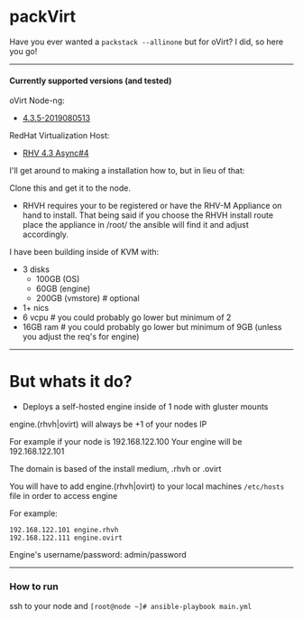 # packVirt
Have you ever wanted a `packstack --allinone` but for oVirt?
I did, so here you go!

---
#### Currently supported versions (and tested)

oVirt Node-ng:
-  [4.3.5-2019080513](https://resources.ovirt.org/pub/ovirt-4.3/iso/ovirt-node-ng-installer/4.3.5-2019080513/el7/)


RedHat Virtualization Host:
- [RHV 4.3 Async#4](https://access.redhat.com/downloads/content/415/ver=4.3/rhel---7/4.3/x86_64/product-software)


I'll get around to making a installation how to, but in lieu of that:

Clone this and get it to the node.

-  RHVH requires your to be registered or have the RHV-M Appliance on hand to install. That being said if you choose the RHVH install route place the appliance in /root/ the ansible will find it and adjust accordingly.


I have been building inside of KVM with: 
- 3 disks
  - 100GB (OS)
  - 60GB (engine)
  - 200GB (vmstore) # optional
- 1+ nics
- 6 vcpu # you could probably go lower but minimum of 2
- 16GB ram # you could probably go lower but minimum of 9GB (unless you adjust the req's for engine)


---
# But whats it do?
- Deploys a self-hosted engine inside of 1 node with gluster mounts

engine.(rhvh|ovirt) will always be +1 of your nodes IP

For example if your node is 192.168.122.100
Your engine will be 192.168.122.101

The domain is based of the install medium, .rhvh or .ovirt 

You will have to add engine.(rhvh|ovirt) to your local machines `/etc/hosts` file in order to access engine

For example:
```
192.168.122.101 engine.rhvh
192.168.122.111 engine.ovirt
```

Engine's username/password: admin/password


---
### How to run
ssh to your node and ```[root@node ~]# ansible-playbook main.yml```